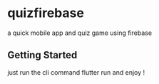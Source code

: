# quizfirebase

a quick mobile app and quiz game using firebase

## Getting Started

just run the cli command flutter run and enjoy !

